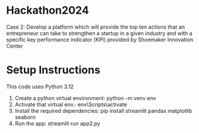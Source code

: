 # Hackathon2024
Case 2: Develop a platform which will provide the top ten actions that an entrepreneur can take to strengthen a startup in a given industry and with a specific key performance indicator (KPI) provided by Shoemaker Innovation Center

# Setup Instructions

This code uses Python 3.12
1. Create a python virtual environment:
    python -m venv env
2. Activate that virtual env.:
    env\Scripts\activate
3. Install the required dependencies:
   pip install streamlit pandas matplotlib seaborn
4. Run the app:
   streamlit run app2.py

